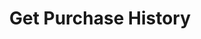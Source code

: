 ---
title: Get Purchase History
excerpt: Gets the Purchase History for a particular Customer
api:
  file: swagger (2).json
  operationId: GetHistory
hidden: false
---